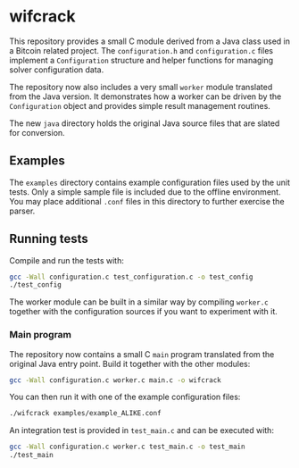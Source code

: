 # wifcrack

This repository provides a small C module derived from a Java class used in a Bitcoin related project. The `configuration.h` and `configuration.c` files implement a `Configuration` structure and helper functions for managing solver configuration data.

The repository now also includes a very small `worker` module translated from the Java version.  It demonstrates how a worker can be driven by the `Configuration` object and provides simple result management routines.

The new `java` directory holds the original Java source files that are slated for conversion.


## Examples

The `examples` directory contains example configuration files used by the unit
tests. Only a simple sample file is included due to the offline environment.
You may place additional `.conf` files in this directory to further exercise the
parser.

## Running tests

Compile and run the tests with:


```sh
gcc -Wall configuration.c test_configuration.c -o test_config
./test_config
```

The worker module can be built in a similar way by compiling `worker.c` together
with the configuration sources if you want to experiment with it.

### Main program

The repository now contains a small C `main` program translated from the
original Java entry point.  Build it together with the other modules:

```sh
gcc -Wall configuration.c worker.c main.c -o wifcrack
```

You can then run it with one of the example configuration files:

```sh
./wifcrack examples/example_ALIKE.conf
```

An integration test is provided in `test_main.c` and can be executed with:

```sh
gcc -Wall configuration.c worker.c test_main.c -o test_main
./test_main
```
